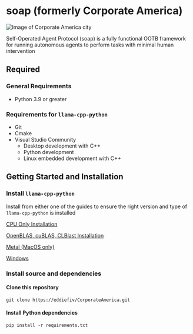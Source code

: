 # soap (formerly Corporate America)

![Image of Corporate America city](https://i.imgur.com/mJsrg0y.png)

Self-Operated Agent Protocol (soap) is a fully functional OOTB framework for running autonomous agents to perform tasks with minimal human intervention
## Required

### General Requirements
- Python 3.9 or greater
### Requirements for `llama-cpp-python`
- Git
- Cmake
- Visual Studio Community
    - Desktop development with C++
    - Python development
    - Linux embedded development with C++
## Getting Started and Installation


### Install `llama-cpp-python`

Install from either one of the guides to ensure the right version and type of `llama-cpp-python` is installed

[CPU Only Installation](https://python.langchain.com/docs/integrations/llms/llamacpp#cpu-only-installation)

[OpenBLAS, cuBLAS, CLBlast Installation](https://python.langchain.com/docs/integrations/llms/llamacpp#installation-with-openblas-cublas-clblast)

[Metal (MacOS only)](https://python.langchain.com/docs/integrations/llms/llamacpp#installation-with-metal)

[Windows](https://python.langchain.com/docs/integrations/llms/llamacpp#installation-with-windows)

### Install source and dependencies

#### Clone this repository

```shell
git clone https://eddiefiv/CorporateAmerica.git
```

#### Install Python dependencies
```shell
pip install -r requirements.txt
```